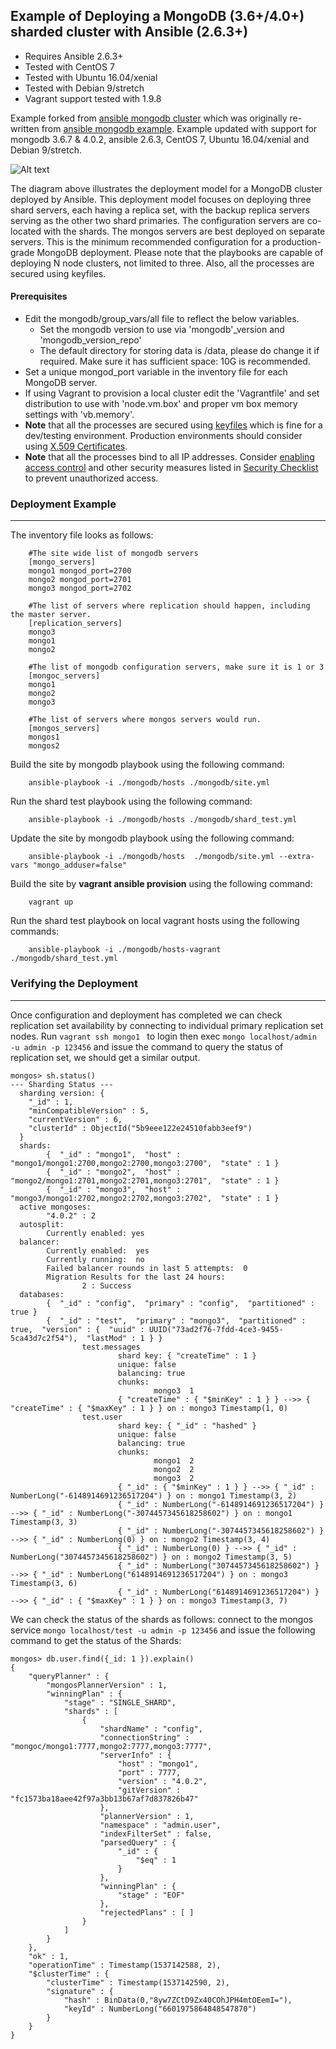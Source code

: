 Example of Deploying a MongoDB (3.6+/4.0+) sharded cluster with Ansible (2.6.3+)
------------------------------------------------------------------------------

- Requires Ansible 2.6.3+ 
- Tested with CentOS 7 
- Tested with Ubuntu 16.04/xenial
- Tested with Debian 9/stretch
- Vagrant support tested with 1.9.8

Example forked from  [ansible mongodb cluster](https://github.com/twoyao/ansible-mongodb-cluster) which was originally re-written from [ansible mongodb example](https://github.com/ansible/ansible-examples/tree/master/mongodb). Example updated with support for mongodb 3.6.7 & 4.0.2, ansible 2.6.3, CentOS 7, Ubuntu 16.04/xenial and Debian 9/stretch.

![Alt text](images/site.png "Site")

The diagram above illustrates the deployment model for a MongoDB cluster deployed by Ansible. 
This deployment model focuses on deploying three shard servers, each having a replica set, 
with the backup replica servers serving as the other two shard primaries. The configuration
servers are co-located with the shards. The mongos servers are best deployed on separate servers. This is the minimum recommended configuration for a production-grade MongoDB deployment. Please note that the playbooks are capable of deploying N node clusters, not limited to three.  Also, all the processes are secured using keyfiles.

#### Prerequisites

- Edit the mongodb/group_vars/all file to reflect the below variables.
  - Set the mongodb version to use via 'mongodb'_version and 'mongodb_version_repo'
  - The default directory for storing data is /data, please do change it if required. Make sure it has sufficient space: 10G is recommended.
- Set a unique mongod_port variable in the inventory file for each MongoDB server.
- If using Vagrant to provision a local cluster edit the 'Vagrantfile' and set distribution to use with 'node.vm.box' and proper vm box memory settings with 'vb.memory'.
-  **Note** that all the processes are secured using [keyfiles](https://docs.mongodb.com/manual/tutorial/enforce-keyfile-access-control-in-existing-replica-set/) which is fine for a dev/testing environment. Production environments should consider using [X.509 Certificates](https://docs.mongodb.com/manual/core/security-x.509/). 
- **Note** that all the processes bind to all IP addresses. Consider [enabling access control](https://docs.mongodb.com/manual/administration/security-checklist/#checklist-auth) and other security measures listed in [Security Checklist](https://docs.mongodb.com/manual/administration/security-checklist/) to prevent unauthorized access.



### Deployment Example
------------------------------------------------------------------------------

The inventory file looks as follows:

		#The site wide list of mongodb servers
		[mongo_servers]
		mongo1 mongod_port=2700
		mongo2 mongod_port=2701
		mongo3 mongod_port=2702
	
		#The list of servers where replication should happen, including the master server.
		[replication_servers]
		mongo3
		mongo1
		mongo2
	
		#The list of mongodb configuration servers, make sure it is 1 or 3
		[mongoc_servers]
		mongo1
		mongo2
		mongo3
	
		#The list of servers where mongos servers would run. 
		[mongos_servers]
		mongos1
		mongos2

Build the site by mongodb playbook using the following command:

		ansible-playbook -i ./mongodb/hosts ./mongodb/site.yml

Run the shard test playbook using the following command:

		ansible-playbook -i ./mongodb/hosts ./mongodb/shard_test.yml

Update the site by mongodb playbook using the following command:

		ansible-playbook -i ./mongodb/hosts  ./mongodb/site.yml --extra-vars "mongo_adduser=false"		

Build the site by **vagrant ansible provision** using the following command:

		vagrant up		

Run the shard test playbook on local vagrant hosts using the following commands:

		ansible-playbook -i ./mongodb/hosts-vagrant  ./mongodb/shard_test.yml

### Verifying the Deployment  
------------------------------------------------------------------------------

Once configuration and deployment has completed we can check replication set availability by connecting to individual primary replication set nodes.
Run `vagrant ssh mongo1 ` to login then exec `mongo localhost/admin -u admin -p 123456` 
and issue the command to query the status of replication set, we should get a similar output.

    mongos> sh.status()
    --- Sharding Status --- 
      sharding version: {
      	"_id" : 1,
      	"minCompatibleVersion" : 5,
      	"currentVersion" : 6,
      	"clusterId" : ObjectId("5b9eee122e24510fabb3eef9")
      }
      shards:
            {  "_id" : "mongo1",  "host" : "mongo1/mongo1:2700,mongo2:2700,mongo3:2700",  "state" : 1 }
            {  "_id" : "mongo2",  "host" : "mongo2/mongo1:2701,mongo2:2701,mongo3:2701",  "state" : 1 }
            {  "_id" : "mongo3",  "host" : "mongo3/mongo1:2702,mongo2:2702,mongo3:2702",  "state" : 1 }
      active mongoses:
            "4.0.2" : 2
      autosplit:
            Currently enabled: yes
      balancer:
            Currently enabled:  yes
            Currently running:  no
            Failed balancer rounds in last 5 attempts:  0
            Migration Results for the last 24 hours: 
                    2 : Success
      databases:
            {  "_id" : "config",  "primary" : "config",  "partitioned" : true }
            {  "_id" : "test",  "primary" : "mongo3",  "partitioned" : true,  "version" : {  "uuid" : UUID("73ad2f76-7fdd-4ce3-9455-5ca43d7c2f54"),  "lastMod" : 1 } }
                    test.messages
                            shard key: { "createTime" : 1 }
                            unique: false
                            balancing: true
                            chunks:
                                    mongo3	1
                            { "createTime" : { "$minKey" : 1 } } -->> { "createTime" : { "$maxKey" : 1 } } on : mongo3 Timestamp(1, 0) 
                    test.user
                            shard key: { "_id" : "hashed" }
                            unique: false
                            balancing: true
                            chunks:
                                    mongo1	2
                                    mongo2	2
                                    mongo3	2
                            { "_id" : { "$minKey" : 1 } } -->> { "_id" : NumberLong("-6148914691236517204") } on : mongo1 Timestamp(3, 2) 
                            { "_id" : NumberLong("-6148914691236517204") } -->> { "_id" : NumberLong("-3074457345618258602") } on : mongo1 Timestamp(3, 3) 
                            { "_id" : NumberLong("-3074457345618258602") } -->> { "_id" : NumberLong(0) } on : mongo2 Timestamp(3, 4) 
                            { "_id" : NumberLong(0) } -->> { "_id" : NumberLong("3074457345618258602") } on : mongo2 Timestamp(3, 5) 
                            { "_id" : NumberLong("3074457345618258602") } -->> { "_id" : NumberLong("6148914691236517204") } on : mongo3 Timestamp(3, 6) 
                            { "_id" : NumberLong("6148914691236517204") } -->> { "_id" : { "$maxKey" : 1 } } on : mongo3 Timestamp(3, 7) 
    


We can check the status of the shards as follows: connect to the mongos service `mongo localhost/test -u admin -p 123456` 
and issue the following command to get the status of the Shards:

    mongos> db.user.find({_id: 1 }).explain()
    {
    	"queryPlanner" : {
    		"mongosPlannerVersion" : 1,
    		"winningPlan" : {
    			"stage" : "SINGLE_SHARD",
    			"shards" : [
    				{
    					"shardName" : "config",
    					"connectionString" : "mongoc/mongo1:7777,mongo2:7777,mongo3:7777",
    					"serverInfo" : {
    						"host" : "mongo1",
    						"port" : 7777,
    						"version" : "4.0.2",
    						"gitVersion" : "fc1573ba18aee42f97a3bb13b67af7d837826b47"
    					},
    					"plannerVersion" : 1,
    					"namespace" : "admin.user",
    					"indexFilterSet" : false,
    					"parsedQuery" : {
    						"_id" : {
    							"$eq" : 1
    						}
    					},
    					"winningPlan" : {
    						"stage" : "EOF"
    					},
    					"rejectedPlans" : [ ]
    				}
    			]
    		}
    	},
    	"ok" : 1,
    	"operationTime" : Timestamp(1537142588, 2),
    	"$clusterTime" : {
    		"clusterTime" : Timestamp(1537142590, 2),
    		"signature" : {
    			"hash" : BinData(0,"8yw7ZCtD9Zx40COhJPH4mtOEemI="),
    			"keyId" : NumberLong("6601975864848547870")
    		}
    	}
    }
    
